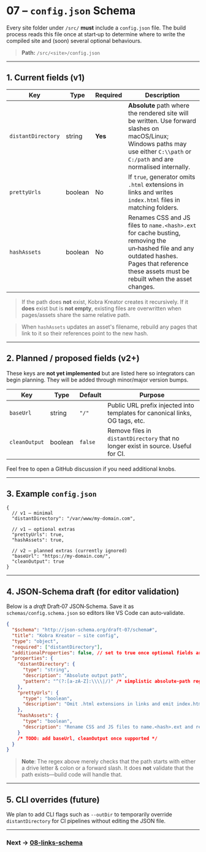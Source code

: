 # 07 – `config.json` Schema

Every site folder under `/src/` **must** include a `config.json` file. The build
process reads this file once at start‑up to determine where to write the
compiled site and (soon) several optional behaviours.

> **Path:** `/src/<site>/config.json`

---

## 1. Current fields (v1)

| Key                | Type    | Required | Description                                                                                                                                                                        |
| ------------------ | ------- | -------- | ---------------------------------------------------------------------------------------------------------------------------------------------------------------------------------- |
| `distantDirectory` | string  | **Yes**  | **Absolute** path where the rendered site will be written. Use forward slashes on macOS/Linux; Windows paths may use either `C:\\path` or `C:/path` and are normalised internally. |
| `prettyUrls`       | boolean | No       | If `true`, generator omits `.html` extensions in links and writes `index.html` files in matching folders.                                                                          |
| `hashAssets`       | boolean | No       | Renames CSS and JS files to `name.<hash>.ext` for cache busting, removing the un‑hashed file and any outdated hashes. Pages that reference these assets must be rebuilt when the asset changes. |

> If the path does **not** exist, Kobra Kreator creates it recursively. If it
> **does** exist but is **not empty**, existing files are overwritten when
> pages/assets share the same relative path.

> When `hashAssets` updates an asset's filename, rebuild any pages that link to it so their references point to the new hash.

---

## 2. Planned / proposed fields (v2+)

These keys are **not yet implemented** but are listed here so integrators can
begin planning. They will be added through minor/major version bumps.

| Key           | Type    | Default | Purpose                                                                                                                       |
| ------------- | ------- | ------- | ----------------------------------------------------------------------------------------------------------------------------- |
| `baseUrl`     | string  | `"/"`   | Public URL prefix injected into templates for canonical links, OG tags, etc. <!-- TODO: confirm need & exact semantics. -->   |
| `cleanOutput` | boolean | `false` | Remove files in `distantDirectory` that no longer exist in source. Useful for CI. <!-- TODO: evaluate performance impact. --> |

Feel free to open a GitHub discussion if you need additional knobs.

---

## 3. Example `config.json`

```jsonc
{
  // v1 – minimal
  "distantDirectory": "/var/www/my-domain.com",

  // v1 – optional extras
  "prettyUrls": true,
  "hashAssets": true,

  // v2 – planned extras (currently ignored)
  "baseUrl": "https://my-domain.com/",
  "cleanOutput": true
}
```

<!-- TODO: when new keys are stabilised, move them to the "Current fields" table above and bump version notes. -->

---

## 4. JSON‑Schema draft (for editor validation)

Below is a _draft_ Draft‑07 JSON‑Schema. Save it as `schemas/config.schema.json`
so editors like VS Code can auto‑validate.

```json
{
  "$schema": "http://json-schema.org/draft-07/schema#",
  "title": "Kobra Kreator – site config",
  "type": "object",
  "required": ["distantDirectory"],
  "additionalProperties": false, // set to true once optional fields are live
  "properties": {
    "distantDirectory": {
      "type": "string",
      "description": "Absolute output path",
      "pattern": "^(?:[a-zA-Z]:\\\\|/)" /* simplistic absolute-path regex */
    },
    "prettyUrls": {
      "type": "boolean",
      "description": "Omit .html extensions in links and emit index.html"
    },
    "hashAssets": {
      "type": "boolean",
      "description": "Rename CSS and JS files to name.<hash>.ext and remove old copies"
    }
    /* TODO: add baseUrl, cleanOutput once supported */
  }
}
```

> **Note**: The regex above merely checks that the path starts with either a
> drive letter & colon or a forward slash. It does **not** validate that the
> path exists—build code will handle that.

---

## 5. CLI overrides (future)

We plan to add CLI flags such as `--outDir` to temporarily override
`distantDirectory` for CI pipelines without editing the JSON file.

<!-- TODO: document flag precedence rules once implemented. -->

---

### Next → [08-links-schema](08-links-schema.md)
